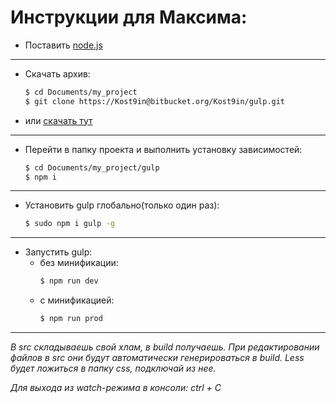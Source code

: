 # Инструкции для Максима:

- Поставить [node.js](https://nodejs.org/en/)
---
- Скачать архив:
    ```sh
    $ cd Documents/my_project
    $ git clone https://Kost9in@bitbucket.org/Kost9in/gulp.git
    ```
- или [скачать тут](https://bitbucket.org/Kost9in/gulp/get/master.zip)
---
- Перейти в папку проекта и выполнить установку зависимостей:
    ```sh
    $ cd Documents/my_project/gulp
    $ npm i
    ```
---
- Установить gulp глобально(только один раз):
    ```sh
    $ sudo npm i gulp -g
    ```
---
- Запустить gulp:
    - без минификации:
        ```sh
        $ npm run dev
        ```
    - с минификацией:
        ```sh
        $ npm run prod
        ```
---
*В src складываешь свой хлам, в build получаешь. При редактировании файлов в src они будут автоматически генерироваться в build. Less будет ложиться в папку css, подключай из нее.*

*Для выхода из watch-режима в консоли: ctrl + C*
